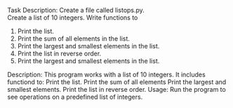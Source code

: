 Task Description:
Create a file called listops.py.  
Create a list of 10 integers. Write functions to 
1. Print the list. 
2. Print the sum of all elements in the list. 
3. Print the largest and smallest elements in the list. 
4. Print the list in reverse order.  
5. Print the largest and smallest elements in the list.

Description:
This program works with a list of 10 integers. It includes functiond to:
    Print the list.
    Print the sum of all elements
    Print the largest and smallest elements.
    Print the list in reverse order.
Usage:
Run the program to see operations on a predefined list of integers.
